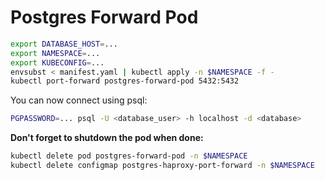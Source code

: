 # Postgres Forward Pod

```bash
export DATABASE_HOST=...
export NAMESPACE=...
export KUBECONFIG=...
envsubst < manifest.yaml | kubectl apply -n $NAMESPACE -f -
kubectl port-forward postgres-forward-pod 5432:5432
```

You can now connect using psql:

```bash
PGPASSWORD=... psql -U <database_user> -h localhost -d <database>
```

**Don't forget to shutdown the pod when done:**

```bash
kubectl delete pod postgres-forward-pod -n $NAMESPACE
kubectl delete configmap postgres-haproxy-port-forward -n $NAMESPACE
```
